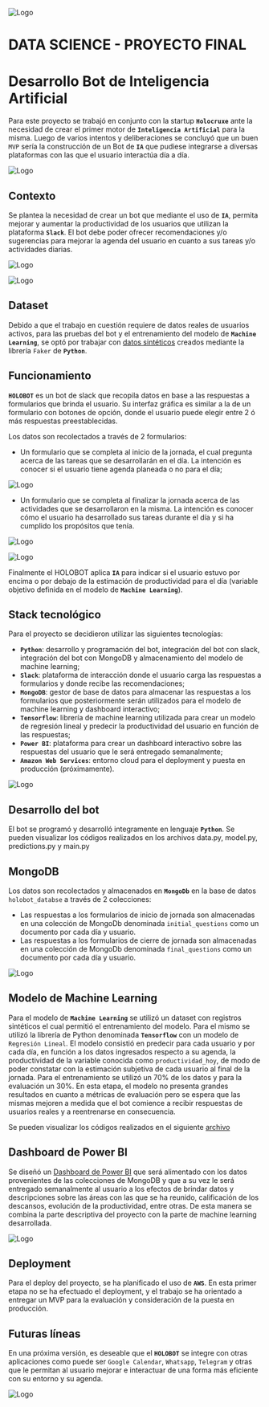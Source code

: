 ![Logo](https://blog.soyhenry.com/content/images/2021/02/HEADER-BLOG-NEGRO-01.jpg)

# DATA SCIENCE - PROYECTO FINAL
# Desarrollo Bot de Inteligencia Artificial

Para este proyecto se trabajó en conjunto con la startup **`Holocruxe`** ante la necesidad de crear el primer motor de **`Inteligencia Artificial`** para la misma.
Luego de varios intentos y deliberaciones se concluyó que un buen `MVP` sería la construcción de un Bot de **`IA`** que pudiese integrarse a diversas plataformas con las que el usuario interactúa día a día.

![Logo](https://github.com/fedeandresg/proyecto_slack_bot/blob/main/src/holobot.png?raw=true)

## Contexto

Se plantea la necesidad de crear un bot que mediante el uso de **`IA`**, permita mejorar y aumentar la productividad de los usuarios que utilizan la plataforma **`Slack`**. El bot debe poder ofrecer recomendaciones y/o sugerencias para mejorar la agenda del usuario en cuanto a sus tareas y/o actividades diarias.

![Logo](https://github.com/fedeandresg/proyecto_slack_bot/blob/main/src/haz_lo_que_amas.png?raw=true)

![Logo](https://github.com/fedeandresg/proyecto_slack_bot/blob/main/src/organiza_tu_dia.png?raw=true)

## Dataset

Debido a que el trabajo en cuestión requiere de datos reales de usuarios activos, para las pruebas del bot y el entrenamiento del modelo de **`Machine Learning`**, se optó por trabajar con [datos sintéticos](https://github.com/fedeandresg/proyecto_slack_bot/blob/main/EDA%20y%20Modelo%20de%20machine-learning/Holobot_csv.csv) creados mediante la librería `Faker` de **`Python`**.

## Funcionamiento

**`HOLOBOT`** es un bot de slack que recopila datos en base a las respuestas a formularios que brinda el usuario. Su interfaz gráfica es similar a la de un formulario con botones de opción, donde el usuario puede elegir entre 2 ó más respuestas preestablecidas.

Los datos son recolectados a través de 2 formularios: 

- Un formulario que se completa al inicio de la jornada, el cual pregunta acerca de las tareas que se desarrollarán en el día. La intención es conocer si el usuario tiene agenda planeada o no para el día;

![Logo](https://github.com/fedeandresg/proyecto_slack_bot/blob/main/Desarrollo_Bot/formulario_inicial.PNG?raw=true)

- Un formulario que se completa al finalizar la jornada acerca de las actividades que se desarrollaron en la misma. La intención es conocer cómo el usuario ha desarrollado sus tareas durante el día y si ha cumplido los propósitos que tenía.

![Logo](https://github.com/fedeandresg/proyecto_slack_bot/blob/main/Desarrollo_Bot/Formulario_finalizacion_1.PNG?raw=true)

![Logo](https://github.com/fedeandresg/proyecto_slack_bot/blob/main/Desarrollo_Bot/formulario_finalizacion_2.PNG?raw=true )

Finalmente el HOLOBOT aplica **`IA`** para indicar si el usuario estuvo por encima o por debajo de la estimación de productividad para el día (variable objetivo definida en el modelo de **`Machine Learning`**).


## Stack tecnológico

Para el proyecto se decidieron utilizar las siguientes tecnologías:

- **`Python`**: desarrollo y programación del bot, integración del bot con slack, integración del bot con MongoDB y almacenamiento del modelo de machine learning;
- **`Slack`**: plataforma de interacción donde el usuario carga las respuestas a formularios y donde recibe las recomendaciones;
- **`MongoDB`**: gestor de base de datos para almacenar las respuestas a los formularios que posteriormente serán utilizados para el modelo de machine learning y dashboard interactivo;
- **`Tensorflow`**: librería de machine learning utilizada para crear un modelo de regresión lineal y predecir la productividad del usuario en función de las respuestas;
- **`Power BI`**: plataforma para crear un dashboard interactivo sobre las respuestas del usuario que le será entregado semanalmente;
- **`Amazon Web Services`**: entorno cloud para el deployment y puesta en producción (próximamente).

![Logo](https://github.com/fedeandresg/proyecto_slack_bot/blob/main/src/stack_tecnologico.png?raw=true)

## Desarrollo del bot

El bot se programó y desarrolló integramente en lenguaje **`Python`**. 
Se pueden visualizar los códigos realizados en los archivos data.py, model.py, predictions.py y main.py

## MongoDB

Los datos son recolectados y almacenados en **`MongoDb`** en la base de datos `holobot_databse` a través de 2 colecciones:
- Las respuestas a los formularios de inicio de jornada son almacenadas en una colección de MongoDb denominada `initial_questions` como un documento por cada día y usuario.
- Las respuestas a los formularios de cierre de jornada son almacenadas en una colección de MongoDb denominada `final_questions` como un documento por cada día y usuario.

![Logo](https://github.com/fedeandresg/proyecto_slack_bot/blob/main/Desarrollo_Bot/base_de_datos.PNG?raw=true)

## Modelo de Machine Learning

Para el modelo de **`Machine Learning`** se utilizó un dataset con registros sintéticos el cual permitió el entrenamiento del modelo. Para el mismo se utilizó la librería de Python denominada **`Tensorflow`** con un modelo de `Regresión Lineal`. 
El modelo consistió en predecir para cada usuario y por cada día, en función a los datos ingresados respecto a su agenda, la productividad de la variable conocida como `productividad_hoy`, de modo de poder constatar con la estimación subjetiva de cada usuario al final de la jornada. 
Para el entrenamiento se utilizó un 70% de los datos y para la evaluación un 30%. 
En esta etapa, el modelo no presenta grandes resultados en cuanto a métricas de evaluación pero se espera que las mismas mejoren a medida que el bot comience a recibir respuestas de usuarios reales y a reentrenarse en consecuencia.

Se pueden visualizar los códigos realizados en el siguiente
[archivo](https://github.com/fedeandresg/proyecto_slack_bot/blob/main/EDA%20y%20Modelo%20de%20machine-learning/modelo_tensor_flow_holobot.ipynb)

## Dashboard de Power BI

Se diseñó un [Dashboard de Power BI](https://github.com/fedeandresg/proyecto_slack_bot/blob/main/Data%20viz/Holocruxe.pbix) que será alimentado con los datos provenientes de las colecciones de MongoDB y que a su vez le será entregado semanalmente al usuario a los efectos de brindar datos y descripciones sobre las áreas con las que se ha reunido, calificación de los descansos, evolución de la productividad, entre otras.
De esta manera se combina la parte descriptiva del proyecto con la parte de machine learning desarrollada.

![Logo](https://github.com/fedeandresg/proyecto_slack_bot/blob/main/Data%20viz/dashboard.PNG?raw=true)


## Deployment

Para el deploy del proyecto, se ha planificado el uso de **`AWS`**.
En esta primer etapa no se ha efectuado el deployment, y el trabajo se ha orientado a entregar un MVP para la evaluación y consideración de la puesta en producción.

## Futuras líneas

En una próxima versión, es deseable que el **`HOLOBOT`** se integre con otras aplicaciones como puede ser `Google Calendar`, `Whatsapp`, `Telegram` y otras que le permitan al usuario mejorar e interactuar de  una forma más eficiente con su entorno y su agenda.

![Logo](https://github.com/fedeandresg/proyecto_slack_bot/blob/main/src/corre_la_voz.png?raw=true)
